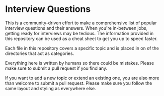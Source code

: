 # Interview Questions

This is a community-driven effort to make a comprehensive list of popular interview questions and their answers. When you're in-between jobs, getting ready for interviews may be tedious. The information provided in this repository can be used as a cheat sheet to get you up to speed faster.

Each file in this repository covers a specific topic and is placed in on of the directories that act as categories.

Everything here is written by humans so there could be mistakes. Please make sure to submit a pull request if you find any.

If you want to add a new topic or extend an existing one, you are also more than welcome to submit a pull request. Please make sure you follow the same layout and styling as everywhere else.
